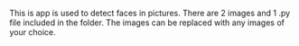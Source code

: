 This is app is used to detect faces in pictures.  There are 2 images and 1 .py file included in the folder.  The images can be replaced with any images of your choice.